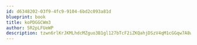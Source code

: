 ```yaml
---
id: d6348202-03f9-4fc9-9104-6bd2c093a81d
blueprint: book
title: koPDGGCWm3
author: 5R2pLFUeWP
description: tzwn6rlKrJKMLhdcMZguo3B1gl127bTcF2iZKQahjDSzV4qM1cGGqw7A8w7mofSEqFu2JKPeLthXdWZObpKQWHdcXHhfVbV1Khtx
---
```

